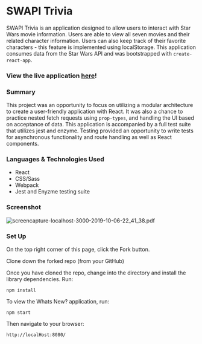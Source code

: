 # SWAPI Trivia

SWAPI Trivia is an application designed to allow users to interact with Star Wars movie information. Users are able to view all seven movies and their related character information. Users can also keep track of their favorite characters - this feature is implemented using localStorage. This application consumes data from the Star Wars API and was bootstrapped with `create-react-app`.

### View the live application [here](https://ec-myers.github.io/swapi-trivia/)!

### Summary
This project was an opportunity to focus on utilizing a modular architecture to create a user-friendly application with React. It was also a chance to practice nested fetch requests using `prop-types`, and  handling the UI based on acceptance of data. This application is accompanied by a full test suite that utilizes jest and enzyme. Testing provided an opportunity to write tests for asynchronous functionality and route handling as well as React components.

### Languages & Technologies Used

- React
- CSS/Sass
- Webpack
- Jest and Enyzme testing suite

### Screenshot
![screencapture-localhost-3000-2019-10-06-22_41_38.pdf]()

### Set Up

On the top right corner of this page, click the Fork button.

Clone down the forked repo (from your GitHub)

Once you have cloned the repo, change into the directory and install the library dependencies. Run:

```
npm install
```

To view the Whats New? application, run:

```
npm start
```

Then navigate to your browser:

```
http://localHost:8080/
```
